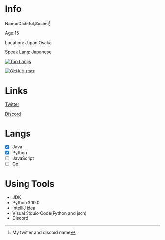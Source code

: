 # Info

Name:Distriful,Sasimi[^1]

Age:15

Location: Japan,Osaka

Speak Lang: Japanese

[![Top Langs](https://github-readme-stats.vercel.app/api/top-langs/?username=distriful5061&langs_count=10&layout=compact)](https://github.com/anuraghazra/github-readme-stats)

[![GitHub stats](https://github-readme-stats.vercel.app/api?username=distriful5061&show_icons=true&count_private=true&theme=tokyonight)](https://github.com/anuraghazra/github-readme-stats)

# Links

[Twitter](https://twitter.com/distriful)

[Discord](https://pastebin.com/VqbaZTYX)

# Langs

- [x] Java
- [x] Python
- [ ] JavaScript
- [ ] Go

# Using Tools

- JDK
- Python 3.10.0
- IntelliJ idea
- Visual Stduio Code(Python and json)
- Discord


[^1]: My twitter and discord name
